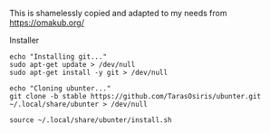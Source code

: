 This is shamelessly copied and adapted to my needs from https://omakub.org/

Installer

```shell
echo "Installing git..."
sudo apt-get update > /dev/null
sudo apt-get install -y git > /dev/null

echo "Cloning ubunter..."
git clone -b stable https://github.com/TarasOsiris/ubunter.git ~/.local/share/ubunter > /dev/null

source ~/.local/share/ubunter/install.sh
```